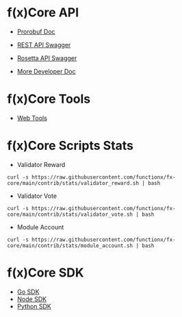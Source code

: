 # f(x)Core API

* [Prorobuf Doc](proto)

* [REST API Swagger](swagger-ui)

* [Rosetta API Swagger](openapi)

* [More Developer Doc](https://functionx.gitbook.io/home/developers)

# f(x)Core Tools

* [Web Tools](tools)

# f(x)Core Scripts Stats

* Validator Reward

```shell
curl -s https://raw.githubusercontent.com/functionx/fx-core/main/contrib/stats/validator_reward.sh | bash
```

* Validator Vote

```shell
curl -s https://raw.githubusercontent.com/functionx/fx-core/main/contrib/stats/validator_vote.sh | bash
```

* Module Account

```shell
curl -s https://raw.githubusercontent.com/functionx/fx-core/main/contrib/stats/module_account.sh | bash
```


# f(x)Core SDK

* [Go SDK](https://github.com/functionx/fx-core)
* [Node SDK](https://github.com/functionx/fx-js-sdk)
* [Python SDK](https://github.com/functionx/fx-py-sdk)
